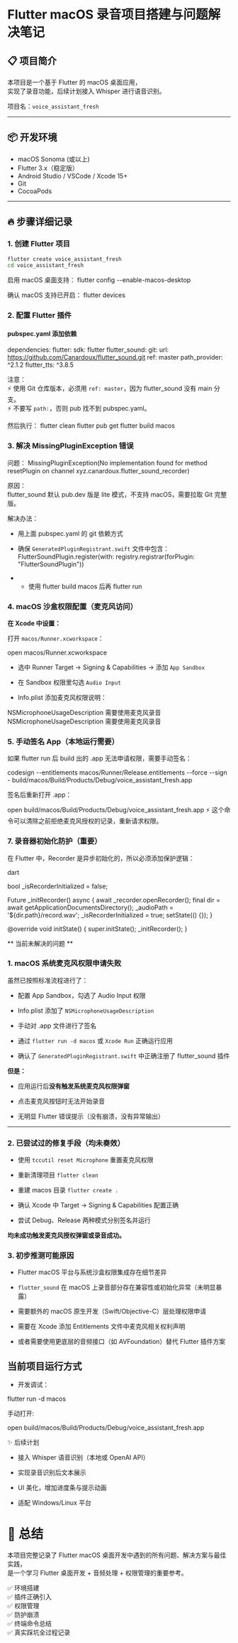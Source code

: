 # Flutter macOS 录音项目搭建与问题解决笔记

## 📋 项目简介

本项目是一个基于 Flutter 的 macOS 桌面应用，  
实现了录音功能，后续计划接入 Whisper 进行语音识别。

项目名：`voice_assistant_fresh`

---

## 📦 开发环境

- macOS Sonoma (或以上)
- Flutter 3.x（稳定版）
- Android Studio / VSCode / Xcode 15+
- Git
- CocoaPods

---

## 🔥 步骤详细记录

### 1. 创建 Flutter 项目

```bash
flutter create voice_assistant_fresh
cd voice_assistant_fresh
```

启用 macOS 桌面支持：
flutter config --enable-macos-desktop

确认 macOS 支持已开启：
flutter devices

### 2. 配置 Flutter 插件

#### pubspec.yaml 添加依赖

dependencies:
  flutter:
    sdk: flutter
  flutter_sound:
    git:
      url: https://github.com/Canardoux/flutter_sound.git
      ref: master
  path_provider: ^2.1.2
  flutter_tts: ^3.8.5

注意：  
⚡ 使用 Git 仓库版本，必须用 `ref: master`，因为 flutter_sound 没有 main 分支。  
⚡ 不要写 `path:`，否则 pub 找不到 pubspec.yaml。

然后执行：
flutter clean
flutter pub get
flutter build macos

### 3. 解决 MissingPluginException 错误

问题：
MissingPluginException(No implementation found for method resetPlugin on channel xyz.canardoux.flutter_sound_recorder)


原因：  
flutter_sound 默认 pub.dev 版是 lite 模式，不支持 macOS，需要拉取 Git 完整版。

解决办法：

- 用上面 pubspec.yaml 的 git 依赖方式
    
- 确保 `GeneratedPluginRegistrant.swift` 文件中包含：FlutterSoundPlugin.register(with: registry.registrar(forPlugin: "FlutterSoundPlugin"))
- - 使用 flutter build macos 后再 flutter run

### 4. macOS 沙盒权限配置（麦克风访问）

**在 Xcode 中设置：**

打开 `macos/Runner.xcworkspace`：

open macos/Runner.xcworkspace


- 选中 Runner Target → Signing & Capabilities → 添加 `App Sandbox`
    
- 在 Sandbox 权限里勾选 `Audio Input`
    
- Info.plist 添加麦克风权限说明：


<key>NSMicrophoneUsageDescription</key>
<string>需要使用麦克风录音</string>
<key>NSMicrophoneUsageDescription</key>
<string>需要使用麦克风录音</string>



### 5. 手动签名 App（本地运行需要）

如果 flutter run 后 build 出的 .app 无法申请权限，需要手动签名：

codesign --entitlements macos/Runner/Release.entitlements --force --sign - build/macos/Build/Products/Debug/voice_assistant_fresh.app

签名后重新打开 .app：

open build/macos/Build/Products/Debug/voice_assistant_fresh.app
⚡ 这个命令可以清除之前拒绝麦克风授权的记录，重新请求权限。

### 7. 录音器初始化防护（重要）

在 Flutter 中，Recorder 是异步初始化的，所以必须添加保护逻辑：

dart

bool _isRecorderInitialized = false;

Future<void> _initRecorder() async {
  await _recorder.openRecorder();
  final dir = await getApplicationDocumentsDirectory();
  _audioPath = '${dir.path}/record.wav';
  _isRecorderInitialized = true;
  setState(() {});
}

@override
void initState() {
  super.initState();
  _initRecorder();
}



** 当前未解决的问题 **

### 1. macOS 系统麦克风权限申请失败

虽然已按照标准流程进行了：

- 配置 App Sandbox，勾选了 Audio Input 权限
    
- Info.plist 添加了 `NSMicrophoneUsageDescription`
    
- 手动对 .app 文件进行了签名
    
- 通过 `flutter run -d macos` 或 `Xcode Run` 正确运行应用
    
- 确认了 `GeneratedPluginRegistrant.swift` 中正确注册了 flutter_sound 插件
    

**但是：**

- 应用运行后**没有触发系统麦克风权限弹窗**
    
- 点击麦克风按钮时无法开始录音
    
- 无明显 Flutter 错误提示（没有崩溃，没有异常输出）
    

---

### 2. 已尝试过的修复手段（均未奏效）

- 使用 `tccutil reset Microphone` 重置麦克风权限
    
- 重新清理项目 `flutter clean`
    
- 重建 macos 目录 `flutter create .`
    
- 确认 Xcode 中 Target -> Signing & Capabilities 配置正确
    
- 尝试 Debug、Release 两种模式分别签名并运行
    

**均未成功触发麦克风授权弹窗或录音成功。**

### 3. 初步推测可能原因

- Flutter macOS 平台与系统沙盒权限集成存在细节差异
    
- `flutter_sound` 在 macOS 上录音部分存在兼容性或初始化异常（未明显暴露）
    
- 需要额外的 macOS 原生开发（Swift/Objective-C）层处理权限申请
    
- 需要在 Xcode 添加 Entitlements 文件中麦克风相关权利声明
    
- 或者需要使用更底层的音频接口（如 AVFoundation）替代 Flutter 插件方案





## 当前项目运行方式

- 开发调试：

flutter run -d macos

手动打开:

open build/macos/Build/Products/Debug/voice_assistant_fresh.app

✨ 后续计划


- 接入 Whisper 语音识别（本地或 OpenAI API）
    
- 实现录音识别后文本展示
    
- UI 美化，增加进度条与提示动画
    
- 适配 Windows/Linux 平台


# 🏁 总结

本项目完整记录了 Flutter macOS 桌面开发中遇到的所有问题、解决方案与最佳实践，  
是一个学习 Flutter 桌面开发 + 音频处理 + 权限管理的重要参考。

✅ 环境搭建  
✅ 插件正确引入  
✅ 权限管理  
✅ 防护崩溃  
✅ 终端命令总结  
✅ 真实踩坑全过程记录